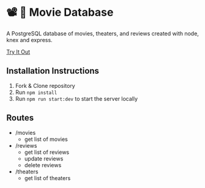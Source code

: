 # 📽️ 🍿 Movie Database

A PostgreSQL database of movies, theaters, and reviews created with node, knex and express.

[Try It Out](https://peaceful-atoll-63047.herokuapp.com/)

## Installation Instructions
1. Fork & Clone repository
2. Run `npm install`
3. Run `npm run start:dev` to start the server locally

## Routes
- /movies
  - get list of movies
- /reviews
  -  get list of reviews
  -  update reviews
  -  delete reviews
- /theaters
  - get list of theaters
